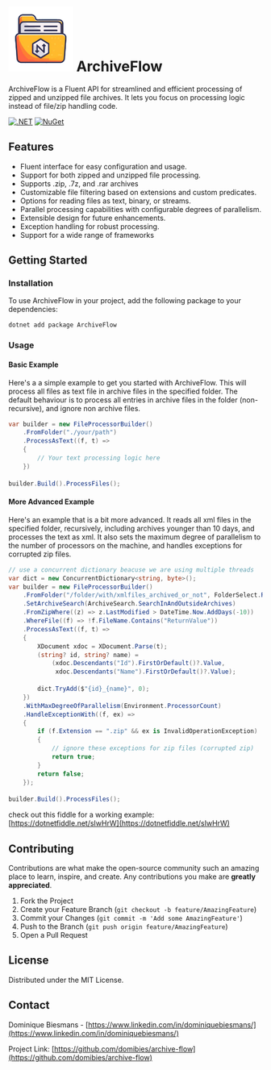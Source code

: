 # ![Logo](https://raw.githubusercontent.com/domibies/archive-flow/main/src/ArchiveFlow/icon_128x128.png) ArchiveFlow

ArchiveFlow is a Fluent API for streamlined and efficient processing of zipped and unzipped file archives. It lets you focus on processing logic instead of file/zip handling code.

[![.NET](https://github.com/domibies/archive-flow/actions/workflows/build_on_push.yml/badge.svg)](https://github.com/domibies/archive-flow/actions/workflows/build_on_push.yml)
[![NuGet](https://img.shields.io/nuget/v/ArchiveFlow.svg)](https://www.nuget.org/packages/ArchiveFlow)


## Features

- Fluent interface for easy configuration and usage.
- Support for both zipped and unzipped file processing.
- Supports .zip, .7z, and .rar archives
- Customizable file filtering based on extensions and custom predicates.
- Options for reading files as text, binary, or streams.
- Parallel processing capabilities with configurable degrees of parallelism.
- Extensible design for future enhancements.
- Exception handling for robust processing.
- Support for a wide range of frameworks

## Getting Started

### Installation

To use ArchiveFlow in your project, add the following package to your dependencies:

```shell
dotnet add package ArchiveFlow
```

### Usage

#### Basic Example

Here's a a simple example to get you started with ArchiveFlow. This will process all files as text file in archive files in the specified folder. The default behaviour is to process all entries in archive files in the folder (non-recursive), and ignore non archive files.

```csharp
var builder = new FileProcessorBuilder()
    .FromFolder("./your/path")
    .ProcessAsText((f, t) =>
    {
        // Your text processing logic here
    })

builder.Build().ProcessFiles();
```

#### More Advanced Example

Here's an example that is a bit more advanced. It reads all xml files in the specified folder, recursively, including archives younger than 10 days, and processes the text as xml. It also sets the maximum degree of parallelism to the number of processors on the machine, and handles exceptions for corrupted zip files.

```csharp
// use a concurrent dictionary beacuse we are using multiple threads
var dict = new ConcurrentDictionary<string, byte>();
var builder = new FileProcessorBuilder()
    .FromFolder("/folder/with/xmlfiles_archived_or_not", FolderSelect.RootAndSubFolders)
    .SetArchiveSearch(ArchiveSearch.SearchInAndOutsideArchives)
    .FromZipWhere((z) => z.LastModified > DateTime.Now.AddDays(-10))
    .WhereFile((f) => !f.FileName.Contains("ReturnValue"))
    .ProcessAsText((f, t) =>
    {
        XDocument xdoc = XDocument.Parse(t);
        (string? id, string? name) =
            (xdoc.Descendants("Id").FirstOrDefault()?.Value, 
             xdoc.Descendants("Name").FirstOrDefault()?.Value);

        dict.TryAdd($"{id}_{name}", 0);
    })
    .WithMaxDegreeOfParallelism(Environment.ProcessorCount)
    .HandleExceptionWith((f, ex) =>
    {
        if (f.Extension == ".zip" && ex is InvalidOperationException)
        {
            // ignore these exceptions for zip files (corrupted zip)
            return true;
        }
        return false;
    });

builder.Build().ProcessFiles();
```

check out this fiddle for a working example: [https://dotnetfiddle.net/sIwHrW](https://dotnetfiddle.net/sIwHrW)

   
## Contributing

Contributions are what make the open-source community such an amazing place to learn, inspire, and create. Any contributions you make are **greatly appreciated**.

1. Fork the Project
2. Create your Feature Branch (`git checkout -b feature/AmazingFeature`)
3. Commit your Changes (`git commit -m 'Add some AmazingFeature'`)
4. Push to the Branch (`git push origin feature/AmazingFeature`)
5. Open a Pull Request

## License

Distributed under the MIT License.

## Contact

Dominique Biesmans - [https://www.linkedin.com/in/dominiquebiesmans/](https://www.linkedin.com/in/dominiquebiesmans/) 

Project Link: [https://github.com/domibies/archive-flow](https://github.com/domibies/archive-flow)

